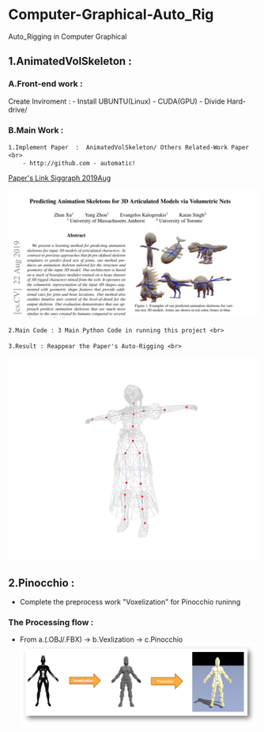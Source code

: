 # Computer-Graphical-Auto_Rig
Auto_Rigging in Computer Graphical


## 1.AnimatedVolSkeleton :  

### A.Front-end work : 
Create Inviroment : 
    - Install UBUNTU(Linux)
    - CUDA(GPU)
    - Divide Hard-drive/ 

### B.Main Work : 
    1.Implement Paper  :  AnimatedVolSkeleton/ Others Related-Work Paper <br>
        - http://github.com - automatic!
[Paper's Link Siggraph 2019Aug](https://arxiv.org/pdf/1908.08506.pdf)
        
![Paper](Paper.JPG)

    2.Main Code : 3 Main Python Code in running this project <br>

    3.Result : Reappear the Paper's Auto-Rigging <br>

![image](AVS.jpg)

## 2.Pinocchio :

-  Complete the preprocess work "Voxelization" for Pinocchio runinng <br>

### The Processing flow : 

-  From a.(.OBJ/.FBX) -> b.Vexlization -> c.Pinocchio
![image](Auto_Rig.png)

